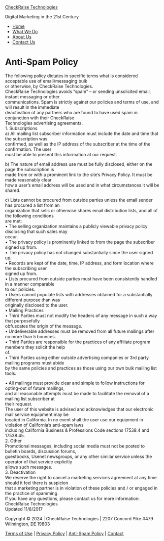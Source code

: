 [CheckRaise Technologies](https://checkraisetech.com/)

Digital Marketing in the 21st Century

* [Home](http://checkraisetech.com/)
* [What We Do](https://checkraisetech.com/what-we-do/)
* [About Us](https://checkraisetech.com/about-us/)
* [Contact Us](https://checkraisetech.com/contact-us/)

Anti-Spam Policy
================

The following policy dictates in specific terms what is considered acceptable use of email/messaging bulk  
or otherwise, by CheckRaise Technologies.  
CheckRaise Technologies avoids “spam” – or sending unsolicited email, instant messaging or other  
communications. Spam is strictly against our policies and terms of use, and will result in the immediate  
deactivation of any partners who are found to have used spam in conjunction with their CheckRaise  
Technologies advertising agreements.  
1\. Subscriptions  
a) All mailing list subscriber information must include the date and time that the subscription was  
confirmed, as well as the IP address of the subscriber at the time of the confirmation. The user  
must be able to present this information at our request.

b) The nature of email address use must be fully disclosed, either on the page the subscription is  
made from or with a prominent link to the site’s Privacy Policy. It must be made reasonably clear  
how a user’s email address will be used and in what circumstances it will be shared.

c) Lists cannot be procured from outside parties unless the email sender has procured a list from an  
organization that sells or otherwise shares email distribution lists, and all of the following conditions  
are met:  
• The selling organization maintains a publicly viewable privacy policy disclosing that such sales may  
occur.  
• The privacy policy is prominently linked to from the page the subscriber signed up from.  
• The privacy policy has not changed substantially since the user signed up.  
• Records are kept of the date, time, IP address, and form location where the subscribing user  
signed up from.  
• Lists procured from outside parties must have been consistently handled in a manner comparable  
to our policies.  
• Users cannot populate lists with addresses obtained for a substantially different purpose than was  
originally disclosed to the user.  
• Mailing Practices  
• Third Parties must not modify the headers of any message in such a way that purposefully  
obfuscates the origin of the message.  
• Undeliverable addresses must be removed from all future mailings after no more than 5 bounces.  
• Third Parties are responsible for the practices of any affiliate program members they solicit the help  
of.  
• Third Parties using either outside advertising companies or 3rd party mailing programs must abide  
by the same policies and practices as those using our own bulk mailing list tools.

• All mailings must provide clear and simple to follow instructions for opting-out of future mailings,  
and all reasonable attempts must be made to facilitate the removal of a mailing list subscriber at  
their request.  
The user of this website is advised and acknowledges that our electronic mail service equipment may be  
located in California. In no event shall the user use our equipment in violation of California’s anti-spam laws  
including California Business & Professions Code sections 17538.4 and 17538.45.  
2\. Other  
Promotional messages, including social media must not be posted to bulletin boards, discussion forums,  
guestbooks, Usenet newsgroups, or any other similar service unless the operator of that service explicitly  
allows such messages.  
3\. Deactivation  
We reserve the right to cancel a marketing services agreement at any time should it feel there is suspicion  
that a marketing partner is in violation of these policies and / or engaged in the practice of spamming.  
If you have any questions, please contact us for more information: CheckRaise Technologies  
Updated 11/8/2017

Copyright © 2024 | CheckRaise Technologies | 2207 Concord Pike #479 Wilmington, DE 19803

[Terms of Use](http://checkraisetech.com/terms-of-use-agreement/) | [Privacy Policy](http://checkraisetech.com/privacy-policy/) | [Anti-Spam Policy](http://checkraisetech.com/anti-spam-policy/) | [Contact](http://checkraisetech.com/contact-us/)